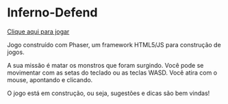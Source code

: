 # Inferno-Defend
[Clique aqui para jogar](https://vitorregisrr.github.io/adventuretimeHellRunning/)

Jogo construído com Phaser, um framework HTML5/JS para construção de jogos.

A sua missão é matar os monstros que foram surgindo. 
Você pode se movimentar com as setas do teclado ou as teclas WASD.
Você atira com o mouse, apontando e clicando.

O jogo está em construção, ou seja, sugestões e dicas são bem vindas!
